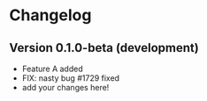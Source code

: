 # Changelog

## Version 0.1.0-beta (development)

- Feature A added
- FIX: nasty bug #1729 fixed
- add your changes here!
